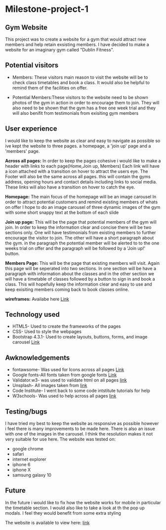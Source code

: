 # Milestone-project-1
## Gym Website
This project was to create a website for a gym that would attract new members and help retain exsisting members.
I have decided to make a website for an imaginary gym called "Dublin Fitness".

## Potential visitors
* Members: These visitors main reason to visit the website will be to check class timetables and book a class.
It would also be helpful to remind them of the facilities on offer.

* Potential Members:These visitors to the website need to be shown photos of the gym in action in order to encourage them to join. 
 They will also need to be shown that the gym has a free one week trial and they will also benifit from testimonials from exisiting gym members

## User experience
I would like to keep the website as clear and easy to navigate as possible so ive kept the website to three pages.
a homepage, a 'join up' page  and a 'members' page.

**Across all pages:**
In order to keep the pages cohesive i would like to make a header with links to each page(Home,Join up, Members)
Each link will have a icon attached with a transition on hover to attract the users eye.
The Footer will also be the same across all pages. this will contain the gyms address, opening hours and contact details including links to social media.
These links will also have a transition on hover to catch the eye.

**Homepage:**
The main focus of the homepage will be an image carousel In order to attract potential customers and remind existing members of whats on offer
I hope to do an image carousel of three dynamic images of the gym with some short snappy text at the bottom of each slide

**Join up page:**
This will be the page that potential members of the gym will join. In order to keep the information clear and concise there will be two sections only.
One will have testimonials from existing members to further encourage the visitor to join. 
The other will have a short paragraph about the gym. in the paragraph the potential member will be alerted to to the one weeks trial on offer 
and the paragraph will be followed by a 'Join up!' button.

**Members Page:**
This will be the page that existing members will visit. Again this page will be seperated into two sections.
In one section will be have a paragraph with information about the classes 
and in the other section we will have a timetable of classes followed by a button to sign in and book a class. 
This will hopefully keep the information clear and easy to use and keep exisiting members coming back to book classes online.

**wireframes:** Availabe here [Link](/assets/images/wireframes)


## Technology used
* HTML5- Used to create the frameworks of the pages
* CSS- Used to style the webpages
* Bootstrap 4.3.1- Used to create layouts, buttons, forms, and image carousel [Link](https://getbootstrap.com/)


## Awknowledgements
* fontawsome- Was used for Icons across all pages [Link](https://fontawesome.com/)
* Google fonts-All fonts taken from google fonts [Link](https://fonts.google.com)
* Validator.w3- was used to validate html on all pages [link]( https://validator.w3.org/nu/)
* Unsplash- All images taken from [link](https://unsplash.com/)
* Code Institute- I went back to some code intstitute tutorials for help
* W3schools- Was used to help across all pages [link](https://www.w3schools.com)


## Testing/bugs

I have tried my best to keep the website as responsive as possible however i feel there is many improvements to be made here.
There is also an issue with one of the images in the carousel. I think the resolution makes it not very suitable for use here.
The website was tested on:
* google chrome
* safari
* internet explorer
* iphone 6
* iphone X
* samsung galaxy 10

## Future

In the future i would like to fix how the website works for mobile in particular the timetable section. 
I would also like to take a look at th the pop up modals. I feel they would benefit from some extra styling

The website is available to view here: [link](https://conbonbom.github.io/Milestone-project-1/)
